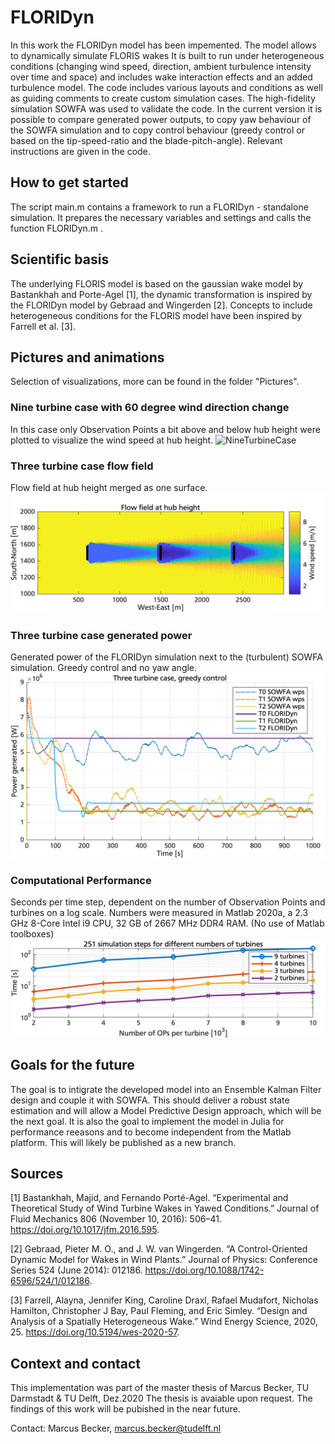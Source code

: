 # FLORIDyn

In this work the FLORIDyn model has been impemented. The model allows to dynamically simulate FLORIS wakes 
It is built to run under heterogeneous conditions (changing wind speed, direction, ambient turbulence intensity over time and space) and includes wake interaction effects and an added turbulence model. The code includes various layouts and conditions as well as guiding comments to create custom simulation cases.
The high-fidelity simulation SOWFA was used to validate the code. In the current version it is possible to compare generated power outputs, to copy yaw behaviour of the SOWFA simulation and to copy control behaviour (greedy control or based on the tip-speed-ratio and the blade-pitch-angle). Relevant instructions are given in the code.

## How to get started
The script main.m contains a framework to run a FLORIDyn - standalone simulation. It prepares the necessary variables and settings and calls the function FLORIDyn.m .

## Scientific basis
The underlying FLORIS model is based on the gaussian wake model by Bastankhah and Porte-Agel [1], the dynamic transformation is inspired by the FLORIDyn model by Gebraad and Wingerden [2]. Concepts to include heterogeneous conditions for the FLORIS model have been inspired by Farrell et al. [3].

## Pictures and animations
Selection of visualizations, more can be found in the folder "Pictures".

### Nine turbine case with 60 degree wind direction change
In this case only Observation Points a bit above and below hub height were plotted to visualize the wind speed at hub height.
![NineTurbineCase](https://github.com/MarcusBecker-GitHub/FLORIDyn_Matlab/blob/main/Pictures/Animations/9T.gif)

### Three turbine case flow field
Flow field at hub height merged as one surface.
![3TFlowField](https://github.com/MarcusBecker-GitHub/FLORIDyn_Matlab/blob/main/Pictures/FlowField/ThreeT_00_FlowField_horizontal_newI.png)

### Three turbine case generated power
Generated power of the FLORIDyn simulation next to the (turbulent) SOWFA simulation. Greedy control and no yaw angle.
![3TGeneratedPower](https://github.com/MarcusBecker-GitHub/FLORIDyn_Matlab/blob/main/Pictures/GeneratedPower/3T_00_greedy.png)

### Computational Performance
Seconds per time step, dependent on the number of Observation Points and turbines on a log scale. Numbers were measured in Matlab 2020a, a 2.3 GHz 8-Core Intel i9 CPU, 32
GB of 2667 MHz DDR4 RAM. (No use of Matlab toolboxes)
![CompPerformance](https://github.com/MarcusBecker-GitHub/FLORIDyn_Matlab/blob/main/Pictures/Performance/Performance_NumOPPerTurbine_log.png)


## Goals for the future
The goal is to intigrate the developed model into an Ensemble Kalman Filter design and couple it with SOWFA. This should deliver a robust state estimation and will allow a Model Predictive Design approach, which will be the next goal.
It is also the goal to implement the model in Julia for performance reeasons and to become independent from the Matlab platform. This will likely be published as a new branch.

## Sources
[1] Bastankhah, Majid, and Fernando Porté-Agel. “Experimental and Theoretical Study of Wind Turbine Wakes in Yawed Conditions.” Journal of Fluid Mechanics 806 (November 10, 2016): 506–41. https://doi.org/10.1017/jfm.2016.595.

[2] Gebraad, Pieter M. O., and J. W. van Wingerden. “A Control-Oriented Dynamic Model for Wakes in Wind Plants.” Journal of Physics: Conference Series 524 (June 2014): 012186. https://doi.org/10.1088/1742-6596/524/1/012186.

[3] Farrell, Alayna, Jennifer King, Caroline Draxl, Rafael Mudafort, Nicholas Hamilton, Christopher J Bay, Paul Fleming, and Eric Simley. “Design and Analysis of a Spatially Heterogeneous Wake.” Wind Energy Science, 2020, 25. https://doi.org/10.5194/wes-2020-57.



## Context and contact
This implementation was part of the master thesis of Marcus Becker, TU Darmstadt & TU Delft, Dez.2020
The thesis is avaiable upon request. The findings of this work will be pubished in the near future.

Contact:
Marcus Becker, marcus.becker@tudelft.nl
